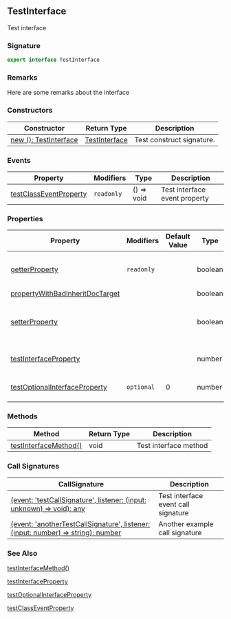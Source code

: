 ## TestInterface

Test interface

<a id="testinterface-signature"></a>

### Signature

```typescript
export interface TestInterface
```

<a id="testinterface-remarks"></a>

### Remarks

Here are some remarks about the interface

### Constructors

| Constructor | Return Type | Description |
| - | - | - |
| [new (): TestInterface](docs/test-suite-a/testinterface-_new_-constructsignature) | [TestInterface](docs/test-suite-a/testinterface-interface) | Test construct signature. |

### Events

| Property | Modifiers | Type | Description |
| - | - | - | - |
| [testClassEventProperty](docs/test-suite-a/testinterface-testclasseventproperty-propertysignature) | `readonly` | () => void | Test interface event property |

### Properties

| Property | Modifiers | Default Value | Type | Description |
| - | - | - | - | - |
| [getterProperty](docs/test-suite-a/testinterface-getterproperty-property) | `readonly` | | boolean | A test getter-only interface property. |
| [propertyWithBadInheritDocTarget](docs/test-suite-a/testinterface-propertywithbadinheritdoctarget-propertysignature) | | | boolean | |
| [setterProperty](docs/test-suite-a/testinterface-setterproperty-property) | | | boolean | A test property with a getter and a setter. |
| [testInterfaceProperty](docs/test-suite-a/testinterface-testinterfaceproperty-propertysignature) | | | number | Test interface property |
| [testOptionalInterfaceProperty](docs/test-suite-a/testinterface-testoptionalinterfaceproperty-propertysignature) | `optional` | 0 | number | Test optional property |

### Methods

| Method | Return Type | Description |
| - | - | - |
| [testInterfaceMethod()](docs/test-suite-a/testinterface-testinterfacemethod-methodsignature) | void | Test interface method |

### Call Signatures

| CallSignature | Description |
| - | - |
| [(event: 'testCallSignature', listener: (input: unknown) => void): any](docs/test-suite-a/testinterface-_call_-callsignature) | Test interface event call signature |
| [(event: 'anotherTestCallSignature', listener: (input: number) => string): number](docs/test-suite-a/testinterface-_call__1-callsignature) | Another example call signature |

<a id="testinterface-see-also"></a>

### See Also

[testInterfaceMethod()](docs/test-suite-a/testinterface-testinterfacemethod-methodsignature)

[testInterfaceProperty](docs/test-suite-a/testinterface-testinterfaceproperty-propertysignature)

[testOptionalInterfaceProperty](docs/test-suite-a/testinterface-testoptionalinterfaceproperty-propertysignature)

[testClassEventProperty](docs/test-suite-a/testinterface-testclasseventproperty-propertysignature)
